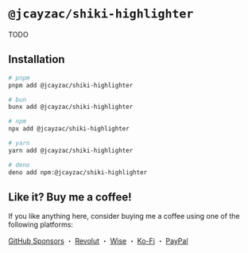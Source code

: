 # `@jcayzac/shiki-highlighter`

TODO

## Installation

```sh
# pnpm
pnpm add @jcayzac/shiki-highlighter

# bun
bunx add @jcayzac/shiki-highlighter

# npm
npx add @jcayzac/shiki-highlighter

# yarn
yarn add @jcayzac/shiki-highlighter

# deno
deno add npm:@jcayzac/shiki-highlighter
```

## Like it? Buy me a coffee!

If you like anything here, consider buying me a coffee using one of the following platforms:

[GitHub Sponsors](https://github.com/sponsors/jcayzac) ・ [Revolut](https://revolut.me/julienswap) ・ [Wise](https://wise.com/pay/me/julienc375) ・ [Ko-Fi](https://ko-fi.com/jcayzac) ・ [PayPal](https://paypal.me/jcayzac)
